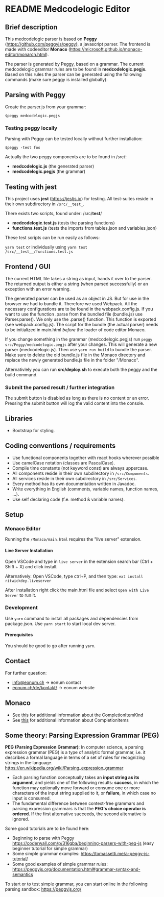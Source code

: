 # README Medcodelogic Editor

## Brief description
This medcodelogic parser is based on **Peggy** (https://github.com/peggyjs/peggy), a javascript parser. The frontend is made with codeeditor **Monaco** (https://microsoft.github.io/monaco-editor/monarch.html).

The parser is generated by Peggy, based on a grammar. The current medcodelogic grammar rules are to be found in **medcodelogic.pegjs**.
Based on this rules the parser can be generated using the following commands (make sure peggy is installed globally):

## Parsing with Peggy ##
Create the parser.js from your grammar:

`$peggy medcodelogic.pegjs`

### Testing peggy locally ###
Parsing with Peggy can be tested locally without further installation: 

`$peggy -test foo`

Actually the two peggy components are to be found in /src/:
- **medcodelogic.js** (the generated parser)
- **medcodelogic.pegjs** (the grammar)

## Testing with jest ##
This project uses **jest** (https://jestjs.io) for testing. All test-suites reside in their own subdirectory in `/src/__test_`.

There exists two scripts, found under: /src/__test__/
- **medcodelogic.test.js** (tests the parsing functions)
- **functions.test.js** (tests the imports from tables.json and variables.json)

These test scripts can be run easily as follows:

`yarn test` or individually using `yarn test  /src/__test__/functions.test.js`


## Frontend / GUI ##
The current HTML file takes a string as input, hands it over to the parser. The returned output is either a string (when parsed successfully) or an exception with an error warning.

The generated parser can be used as an object in JS. But for use in the browser we had to bundle it. Therefore we used Webpack. All the necessary configurations are to be found in the webpack.config.js.
If you want to use the function .parse from the bundled file (bundle.js) use Parser.parse(). We only use the .parse() function. This function is exported (see webpack.config.js).
The script for the bundle (the actual parser) needs to be initialized in main.html _before_ the loader of code editor Monaco.

If you change something in the grammar (medcodelogic.pegjs)  run `peggy src/Peggy/medcodelogic.pegjs` after your changes. This will generate a new parser (medcodelogic.js). Then use `yarn run build` to bundle the parser. Make sure to delete the old bundle.js file in the Monaco directory and replace the newly generated bundle.js file in the folder "/Monaco".

Alternativlely you can run **src/deploy.sh** to execute both the peggy and the build command.


### Submit the parsed result / further integration  ###
The submit button is disabled as long as there is no content or an error. Pressing the submit button will log the valid content into the console.


## Libraries
- Bootstrap for styling.

## Coding conventions / requirements
- Use functional components together with react hooks wherever possible
- Use camelCase notation (classes are PascalCase).
- Compile time constants (not keyword const) are always uppercase.
- All components reside in their own subdirectory in `/src/Components`.
- All services reside in their own subdirectory in `/src/Services`.
- Every method has its own documentation written in Javadoc.
- Write everything in English (comments, variable names, function names, ...).
- Use self declaring code (f.e. method & variable names). 

## Setup
### Monaco Editor

Running the `/Monaco/main.html` requires the "live server" extension.
#### Live Server Installation
Open VSCode and type in `live server` in the extension search bar (Ctrl + Shift + X) and click install.

Alternatively:
Open VSCode, type ctrl+P, and then type: 
`ext install ritwickdey.liveserver`

After Installation right click the main.html file and select `Open with Live Server` to run it.

### Development
Use `yarn` command to install all packages and dependencies from package.json.
Use `yarn start` to start local dev server.

#### Prerequisites
You should be good to go after running `yarn`.


## Contact
For further question: 
- [info@eonum.ch](info@eonum.ch) -> eonum contact
- [eonum.ch/de/kontakt/](https://eonum.ch/de/kontakt/) -> eonum website

## Monaco
- See [this](https://microsoft.github.io/monaco-editor/typedoc/enums/languages.CompletionItemKind.html) for additional information about the CompletionItemKind
- See [this](https://microsoft.github.io/monaco-editor/typedoc/interfaces/languages.CompletionItem.html#documentation) for additional information about CompletionItems


## Some theory: Parsing Expression Grammar (PEG) ##
**PEG (Parsing Expression Grammar)**: In computer science, a parsing expression grammar (PEG) is a type of analytic formal grammar, i.e. it describes a formal language in terms of a set of rules for recognizing strings in the language. https://en.wikipedia.org/wiki/Parsing_expression_grammar

- Each parsing function conceptually takes an **input string as its argument**, and yields one of the following results:
**success**, in which the function may optionally move forward or consume one or more characters of the input string supplied to it, or
**failure**, in which case no input is consumed.
- The fundamental difference between context-free grammars and parsing expression grammars is that the **PEG's choice operator is ordered**. If the first alternative succeeds, the second alternative is ignored.

Some good tutorials are to be found here:
- Beginning to parse with Peggy https://coderwall.com/p/316gba/beginning-parsers-with-peg-js (easy beginner tutorial for simple grammar)
- Some simple grammar examples: https://tomassetti.me/a-peggy-js-tutorial/ 
- Some good examples of simple grammar rules: https://peggyjs.org/documentation.html#grammar-syntax-and-semantics

To start or to test simple grammar, you can start online in the following parsing sandbox: https://peggyjs.org/
